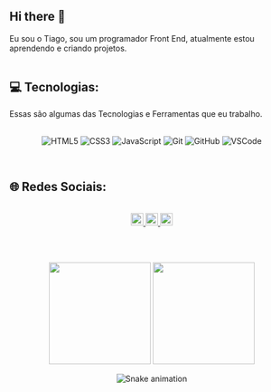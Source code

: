 ## Hi there 👋

Eu sou o Tiago, sou um programador Front End, atualmente estou aprendendo e criando projetos.
<br>
<br>

## 💻 Tecnologias:

Essas são algumas das Tecnologias e Ferramentas que eu trabalho.
<br>
<br>

<div align="center" valign="top">
 
 ![HTML5](https://img.shields.io/badge/-HTML5-E34F26?style=flat-square&logo=html5&logoColor=white) 
 ![CSS3](https://img.shields.io/badge/-CSS3-1572B6?style=flat-square&logo=css3)
 ![JavaScript](https://img.shields.io/badge/-JavaScript-black?style=flat-square&logo=javascript) 
 ![Git](https://img.shields.io/badge/-Git-black?style=flat-square&logo=git)
 ![GitHub](https://img.shields.io/badge/-GitHub-181717?style=flat-square&logo=github)
 ![VSCode](https://img.shields.io/badge/-VSCode-007ACC?style=flat-square&logo=visual-studio-code&logoColor=white)
 </div><br>


## 🌐 Redes Sociais:
<br>

<div align="center"> 
<a href="https://instagram.com/tiago.ferreira359?igshid=ZDc4ODBmNjlmNQ=="><img height="22" src="https://img.shields.io/badge/Instagram-E4405F?style=for-the-badge&logo=instagram&logoColor=white"/>
</a> 
<a href="https://www.linkedin.com/in/tiago-ferreira-desenvolvedor/"><img alt="LinkedIn" height="22" src="https://img.shields.io/badge/LinkedIn-0077B5?style=for-the-badge&logo=linkedin&logoColor=white"/>
</a>
<img src="https://img.shields.io/badge/Gmail-D14836?style=for-the-badge&logo=gmail&logoColor=white" height="22">

</div> 
<br>
<p align="left">
 <br />
<div align="center" >
  <img height="180em" src="https://github-readme-stats.vercel.app/api?username=TGP2023&show_icons=true&theme=blue-green&include_all_commits=true&count_private=true"/> 
  <img height="180em" src="https://github-readme-stats.vercel.app/api/top-langs/?username=TGP2023&layout=compact&langs_count=16&theme=blue-green"/>

</div>

<div align="center">

  ![Snake animation](https://github.com/danielbped/danielbped/blob/output/github-contribution-grid-snake.svg)
  
</div>



